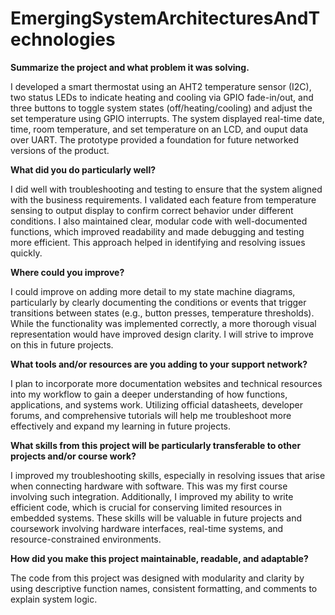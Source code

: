 # EmergingSystemArchitecturesAndTechnologies

**Summarize the project and what problem it was solving.**

I developed a smart thermostat using an AHT2 temperature sensor (I2C), two status LEDs to indicate heating and cooling via GPIO fade-in/out, and three buttons to toggle system states (off/heating/cooling) and adjust the set temperature using GPIO interrupts. The system displayed real-time date, time, room temperature, and set temperature on an LCD, and ouput data over UART. The prototype provided a foundation for future networked versions of the product.

**What did you do particularly well?**

I did well with troubleshooting and testing to ensure that the system aligned with the business requirements. I validated each feature from temperature sensing to output display to confirm correct behavior under different conditions. I also maintained clear, modular code with well-documented functions, which improved readability and made debugging and testing more efficient. This approach helped in identifying and resolving issues quickly. 

**Where could you improve?**

I could improve on adding more detail to my state machine diagrams, particularly by clearly documenting the conditions or events that trigger transitions between states (e.g., button presses, temperature thresholds). While the functionality was implemented correctly, a more thorough visual representation would have improved design clarity. I will strive to improve on this in future projects.

**What tools and/or resources are you adding to your support network?**

I plan to incorporate more documentation websites and technical resources into my workflow to gain a deeper understanding of how functions, applications, and systems work. Utilizing official datasheets, developer forums, and comprehensive tutorials will help me troubleshoot more effectively and expand my learning in future projects.

**What skills from this project will be particularly transferable to other projects and/or course work?**

I improved my troubleshooting skills, especially in resolving issues that arise when connecting hardware with software. This was my first course involving such integration. Additionally, I improved my ability to write efficient code, which is crucial for conserving limited resources in embedded systems. These skills will be valuable in future projects and coursework involving hardware interfaces, real-time systems, and resource-constrained environments.

**How did you make this project maintainable, readable, and adaptable?**

The code from this project was designed with modularity and clarity by using descriptive function names, consistent formatting, and comments to explain system logic.
